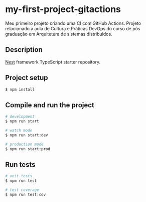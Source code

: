 # my-first-project-gitactions
Meu primeiro projeto criando uma CI com GitHub Actions. Projeto relacionado a aula de Cultura e Práticas DevOps do curso de pós graduação em Arquitetura de sistemas distribuidos.

## Description

[Nest](https://github.com/nestjs/nest) framework TypeScript starter repository.

## Project setup

```bash
$ npm install
```

## Compile and run the project

```bash
# development
$ npm run start

# watch mode
$ npm run start:dev

# production mode
$ npm run start:prod
```

## Run tests

```bash
# unit tests
$ npm run test

# test coverage
$ npm run test:cov
```
